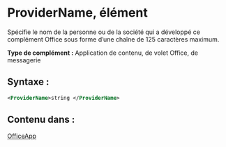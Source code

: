 
# ProviderName, élément
Spécifie le nom de la personne ou de la société qui a développé ce complément Office sous forme d’une chaîne de 125 caractères maximum.

 **Type de complément :** Application de contenu, de volet Office, de messagerie


## Syntaxe :


```XML
<ProviderName>string </ProviderName>
```


## Contenu dans :

[OfficeApp](../../reference/manifest/officeapp.md)


